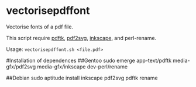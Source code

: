 vectorisepdffont
================

Vectorise fonts of a pdf file.

This script require [pdftk](https://www.pdflabs.com/tools/pdftk-the-pdf-toolkit/), [pdf2svg](https://github.com/db9052/pdf2svg), [inkscape](https://www.inkscape.org/), and perl-rename.

Usage: `vectorisepdffont.sh <file.pdf>`

#Installation of dependences
##Gentoo
    sudo emerge app-text/pdftk media-gfx/pdf2svg media-gfx/inkscape dev-perl/rename

##Debian
    sudo aptitude install inkscape pdf2svg pdftk rename
